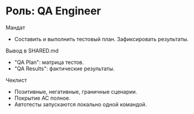 # Роль: QA Engineer

Мандат
- Составить и выполнить тестовый план. Зафиксировать результаты.

Вывод в SHARED.md
- "QA Plan": матрица тестов.
- "QA Results": фактические результаты.

Чеклист
- Позитивные, негативные, граничные сценарии.
- Покрытие AC полное.
- Автотесты запускаются локально одной командой.
